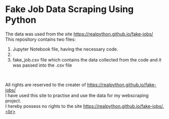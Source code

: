 # Fake Job Data Scraping Using Python
The data was used from the site https://realpython.github.io/fake-jobs/<br>
This repository contains two files:<br>
  <ol>
    <li>Jupyter Notebook file, having the necessary code.<li>
    <li>fake_job.csv file which contains the data collected from the code and it was passed into the .csv file</li>
  </ol><br>

All rights are reserved to the creater of https://realpython.github.io/fake-jobs/<br>
I have used this site to practise and use the data for my webscraping project.<br>
I hereby possess no rights to the site https://realpython.github.io/fake-jobs/.<br>
